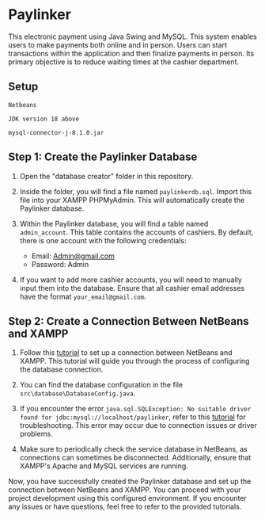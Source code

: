 # Paylinker
This electronic payment using Java Swing and MySQL. This system enables users to make payments both online and in person. Users can start transactions within the application and then finalize payments in person. Its primary objective is to reduce waiting times at the cashier department.

## Setup
```
Netbeans
```

```
JDK version 18 above
```

```
mysql-connector-j-8.1.0.jar
```

## Step 1: Create the Paylinker Database

1. Open the "database creator" folder in this repository.

2. Inside the folder, you will find a file named `paylinkerdb.sql`. Import this file into your XAMPP PHPMyAdmin. This will automatically create the Paylinker database.

3. Within the Paylinker database, you will find a table named `admin_account`. This table contains the accounts of cashiers. By default, there is one account with the following credentials:
   - Email: Admin@gmail.com
   - Password: Admin

4. If you want to add more cashier accounts, you will need to manually input them into the database. Ensure that all cashier email addresses have the format `your_email@gmail.com`.

## Step 2: Create a Connection Between NetBeans and XAMPP

1. Follow this [tutorial](https://www.youtube.com/watch?v=HySWyiIfU1M&ab_channel=CodeJava) to set up a connection between NetBeans and XAMPP. This tutorial will guide you through the process of configuring the database connection.

2. You can find the database configuration in the file `src\database\DatabaseConfig.java`.

3. If you encounter the error `java.sql.SQLException: No suitable driver found for jdbc:mysql://localhost/paylinker`, refer to this [tutorial](https://youtu.be/d3-GLv6G7c8?si=Nzmv3o9bu0MVZknb) for troubleshooting. This error may occur due to connection issues or driver problems.

4. Make sure to periodically check the service database in NetBeans, as connections can sometimes be disconnected. Additionally, ensure that XAMPP's Apache and MySQL services are running.

Now, you have successfully created the Paylinker database and set up the connection between NetBeans and XAMPP. You can proceed with your project development using this configured environment. If you encounter any issues or have questions, feel free to refer to the provided tutorials.
